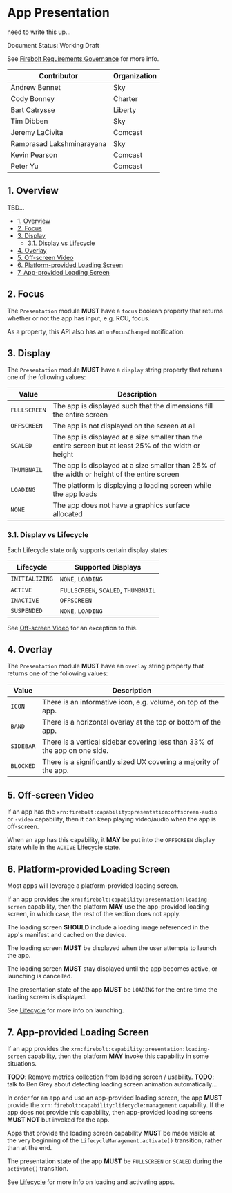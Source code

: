 # App Presentation
need to write this up...

Document Status: Working Draft

See [Firebolt Requirements Governance](../../governance.md) for more info.

| Contributor    | Organization   |
| -------------- | -------------- |
| Andrew Bennet            | Sky            |
| Cody Bonney   | Charter |
| Bart Catrysse            | Liberty           |
| Tim Dibben            | Sky            |
| Jeremy LaCivita            | Comcast            |
| Ramprasad Lakshminarayana | Sky |
| Kevin Pearson            | Comcast            |
| Peter Yu            | Comcast           |


## 1. Overview
TBD...

- [1. Overview](#1-overview)
- [2. Focus](#2-focus)
- [3. Display](#3-display)
  - [3.1. Display vs Lifecycle](#31-display-vs-lifecycle)
- [4. Overlay](#4-overlay)
- [5. Off-screen Video](#5-off-screen-video)
- [6. Platform-provided Loading Screen](#6-platform-provided-loading-screen)
- [7. App-provided Loading Screen](#7-app-provided-loading-screen)


## 2. Focus
The `Presentation` module **MUST** have a `focus` boolean property that returns whether or not the app has input, e.g. RCU, focus.

As a property, this API also has an `onFocusChanged` notification.

## 3. Display
The `Presentation` module **MUST** have a `display` string property that returns one of the following values:

| Value | Description |
|-------|-------------|
| `FULLSCREEN` | The app is displayed such that the dimensions fill the entire screen |
| `OFFSCREEN`  | The app is not displayed on the screen at all |
| `SCALED`     | The app is displayed at a size smaller than the entire screen but at least 25% of the width or height |
| `THUMBNAIL` | The app is displayed at a size smaller than 25% of the width or height of the entire screen |
| `LOADING` | The platform is displaying a loading screen while  the app loads | 
| `NONE`    | The app does not have a graphics surface allocated |

### 3.1. Display vs Lifecycle
Each Lifecycle state only supports certain display states:

| Lifecycle      | Supported Displays                  |
|----------------|-------------------------------------|
| `INITIALIZING` | `NONE`, `LOADING`                   |
| `ACTIVE`       | `FULLSCREEN`, `SCALED`, `THUMBNAIL` |
| `INACTIVE`     | `OFFSCREEN`                         |
| `SUSPENDED`    | `NONE`, `LOADING`                   |

See [Off-screen Video](#2-offscreen-video) for an exception to this.

## 4. Overlay
The `Presentation` module **MUST** have an `overlay` string property that returns one of the following values:

| Value | Description |
|-------|-------------|
| `ICON` | There is an informative icon, e.g. volume, on top of the app. |
| `BAND`  | There is a horizontal overlay at the top or bottom of the app. |
| `SIDEBAR`     | There is a vertical sidebar covering less than 33% of the app on one side. |
| `BLOCKED` | There is a significantly sized UX covering a majority of the app. |

## 5. Off-screen Video
If an app has the `xrn:firebolt:capability:presentation:offscreen-audio` or `-video` capability, then it can keep playing video/audio when the app is off-screen.

When an app has this capability, it **MAY** be put into the `OFFSCREEN` display state while in the `ACTIVE` Lifecycle state.

## 6. Platform-provided Loading Screen
Most apps will leverage a platform-provided loading screen.

If an app provides the `xrn:firebolt:capability:presentation:loading-screen`
capability, then the platform **MAY** use the app-provided loading screen, in
which case, the rest of the section does not apply.

The loading screen **SHOULD** include a loading image referenced in the app's
manifest and cached on the device.

The loading screen **MUST** be displayed when the user attempts to launch the
app.

The loading screen **MUST** stay displayed until the app becomes active, or
launching is cancelled.

The presentation state of the app **MUST** be `LOADING` for the entire time
the loading screen is displayed.

See [Lifecycle](./index.md) for more info on launching.

## 7. App-provided Loading Screen
If an app provides the `xrn:firebolt:capability:presentation:loading-screen`
capability, then the platform **MAY** invoke this capability in some situations.


**TODO**: Remove metrics collection from loading screen / usability.
**TODO**: talk to Ben Grey about detecting loading screen animation automatically...

In order for an app and use an app-provided loading screen, the app **MUST**
provide the `xrn:firebolt:capability:lifecycle:management` capability. If the app
does not provide this capability, then app-provided loading screens **MUST NOT**
but invoked for the app. 

Apps that provide the loading screen capability **MUST** be made visible at
the very beginning of the `LifecycleManagement.activate()` transition, rather
than at the end.

The presentation state of the app **MUST** be `FULLSCREEN` or `SCALED` during
the `activate()` transition.

See [Lifecycle](./index.md) for more info on loading and activating apps.

